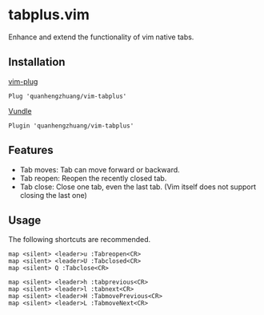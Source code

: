# tabplus.vim

Enhance and extend the functionality of vim native tabs.

## Installation

[vim-plug](https://github.com/junegunn/vim-plug)
```vim
Plug 'quanhengzhuang/vim-tabplus'
```

[Vundle](https://github.com/VundleVim/Vundle.vim)
```vim
Plugin 'quanhengzhuang/vim-tabplus'
```

## Features

* Tab moves: Tab can move forward or backward.
* Tab reopen: Reopen the recently closed tab.
* Tab close: Close one tab, even the last tab. (Vim itself does not support closing the last one)

## Usage

The following shortcuts are recommended.

```vim
map <silent> <leader>u :Tabreopen<CR>
map <silent> <leader>U :Tabclosed<CR>
map <silent> Q :Tabclose<CR>

map <silent> <leader>h :tabprevious<CR>
map <silent> <leader>l :tabnext<CR>
map <silent> <leader>H :TabmovePrevious<CR>
map <silent> <leader>L :TabmoveNext<CR>
```
